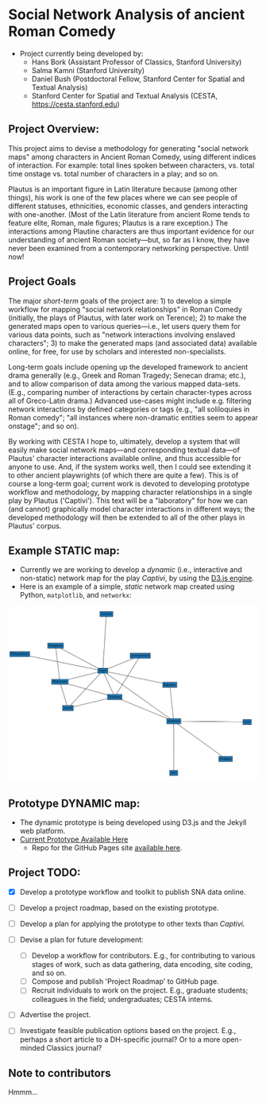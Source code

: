 # Social Network Analysis of ancient Roman Comedy

* Project currently being developed by:
    - Hans Bork (Assistant Professor of Classics, Stanford University)
    - Salma Kamni (Stanford University)
    - Daniel Bush (Postdoctoral Fellow, Stanford Center for Spatial and Textual Analysis)
    - Stanford Center for Spatial and Textual Analysis (CESTA, https://cesta.stanford.edu)


## Project Overview:

This project aims to devise a methodology for generating "social network maps" among
characters in Ancient Roman Comedy, using different indices of interaction. For example: total
lines spoken between characters, vs. total time onstage vs. total number of characters in a
play; and so on. 

Plautus is an important figure in Latin literature because (among other things), his work is
one of the few places where we can see people of different statuses, ethnicities, economic
classes, and genders interacting with one-another. (Most of the Latin literature from ancient
Rome tends to feature elite, Roman, male figures; Plautus is a rare exception.) The
interactions among Plautine characters are thus important evidence for our understanding of
ancient Roman society—but, so far as I know, they have never been examined from a contemporary
networking perspective. Until now!


## Project Goals

The major *short-term* goals of the project are: 
    1) to develop a simple workflow for mapping "social network relationships" in Roman Comedy
       (initially, the plays of Plautus, with later work on Terence);
    2) to make the generated maps open to various queries—i.e., let users query them for
       various data points, such as "network interactions involving enslaved characters";
    3) to make the generated maps (and associated data) available online, for free, for use by
       scholars and interested non-specialists.

Long-term goals include opening up the developed framework to ancient drama generally (e.g.,
Greek and Roman Tragedy; Senecan drama; etc.), and to allow comparison of data among the
various mapped data-sets. (E.g., comparing number of interactions by certain character-types
across all of Greco-Latin drama.) Advanced use-cases might include e.g. filtering
network interactions by defined categories or tags (e.g., "all soliloquies in Roman comedy";
"all instances where non-dramatic entities seem to appear onstage"; and so on).

By working with CESTA I hope to, ultimately, develop a system that will easily make social
network maps—and corresponding textual data—of Plautus' character interactions available
online, and thus accessible for anyone to use. And, if the system works well, then I could see
extending it to other ancient playwrights (of which there are quite a few).  This is of course
a long-term goal; current work is devoted to developing prototype workflow and methodology, by
mapping character relationships in a single play by Plautus ('Captivi'). This text will be a
"laboratory" for how we can (and cannot) graphically model character interactions in different
ways; the developed methodology will then be extended to all of the other plays in Plautus'
corpus.


## Example STATIC map:

* Currently we are working to develop a *dynamic* (i.e., interactive and non-static) network
  map for the play *Captivi*, by using the [D3.js engine](https://d3js.org).
* Here is an example of a simple, *static* network map created using Python, `matplotlib`, and
  `networkx`:

![sample map,75](https://github.com/ancient-drama-SNA/Roman_Comedy-SNA/blob/main/Captivi-prototype/Captivi_map-V1/Captivi_network.png)


## Prototype DYNAMIC map:

* The dynamic prototype is being developed using D3.js and the Jekyll web platform.
* [Current Prototype Available Here](https://ancient-drama-sna.github.io/Roman_comedy_networks/)
    - Repo for the GitHub Pages site [available here](https://github.com/ancient-drama-SNA/Roman_comedy_networks).


## Project TODO:

- [X] Develop a prototype workflow and toolkit to publish SNA data online.
- [ ] Develop a project roadmap, based on the existing prototype.
- [ ] Develop a plan for applying the prototype to other texts than *Captivi.*
- [ ] Devise a plan for future development:
    - [ ] Develop a workflow for contributors. E.g., for contributing to various stages of work, such as data gathering, data encoding, site coding, and so on.
    - [ ] Compose and publish 'Project Roadmap' to GitHub page.
    - [ ] Recruit individuals to work on the project. E.g., graduate students; colleagues in
      the field; undergraduates; CESTA interns.
- [ ] Advertise the project.
- [ ] Investigate feasible publication options based on the project. E.g., perhaps a short
  article to a DH-specific journal? Or to a more open-minded Classics journal?



## Note to contributors

Hmmm...
